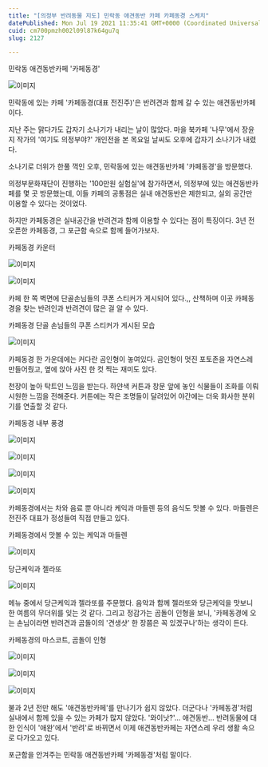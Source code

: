 ```yaml
---
title: "[의정부 반려동물 지도] 민락동 애견동반 카페 카페동경 스케치"
datePublished: Mon Jul 19 2021 11:35:41 GMT+0000 (Coordinated Universal Time)
cuid: cm700pmzh002l09l87k64gu7q
slug: 2127

---
```



민락동 애견동반카페 '카페동경'

![이미지](https://cdn.hashnode.com/res/hashnode/image/upload/v1739250257211/0d025c2a-ef75-46d6-aa60-781b909c441c.jpeg)

민락동에 있는 카페 '카페동경(대표 전진주)'은 반려견과 함께 갈 수 있는 애견동반카페이다.

지난 주는 맑다가도 갑자기 소나기가 내리는 날이 많았다. 마을 북카페 '나무'에서 장윤지 작가의 '여기도 의정부야?' 개인전을 본 목요일 날씨도 오후에 갑자기 소나기가 내렸다.

소나기로 더위가 한풀 꺽인 오후, 민락동에 있는 애견동반카페 '카페동경'을 방문했다.

의정부문화재단이 진행하는 '100만원 실험실'에 참가하면서, 의정부에 있는 애견동반카페를 몇 곳 방문했는데, 이들 카페의 공통점은 실내 애견동반은 제한되고, 실외 공간만 이용할 수 있다는 것이었다.

하지만 카페동경은 실내공간을 반려견과 함께 이용할 수 있다는 점이 특징이다. 3년 전 오픈한 카페동경, 그 포근함 속으로 함께 들어가보자.

카페동경 카운터

![이미지](https://cdn.hashnode.com/res/hashnode/image/upload/v1739250258959/421e6f57-ff61-4426-87f4-07c39521ab1e.jpeg)

![이미지](https://cdn.hashnode.com/res/hashnode/image/upload/v1739250260799/28ad6dcf-ceda-4e24-8a25-df50e4533376.jpeg)

카페 한 쪽 벽면에 단골손님들의 쿠폰 스티커가 게시되어 있다.,, 산책하며 이곳 카페동경을 찾는 반려인과 반려견이 많은 걸 알 수 있다.

카페동경 단골 손님들의 쿠폰 스티커가 게시된 모습

![이미지](https://cdn.hashnode.com/res/hashnode/image/upload/v1739250262929/3e0957fc-ddd6-406d-a6fb-85c7afa2f87f.jpeg)

카페동경 한 가운데에는 커다란 곰인형이 놓여있다. 곰인형이 멋진 포토존을 자연스레 만들어줬고, 옆에 앉아 사진 한 컷 찍는 재미도 있다.

천장이 높아 탁트인 느낌을 받는다. 하얀색 커튼과 창문 앞에 놓인 식물들이 조화를 이뤄 시원한 느낌을 전해준다. 커튼에는 작은 조명들이 달려있어 야간에는 더욱 화사한 분위기를 연출할 것 같다.

카페동경 내부 풍경

![이미지](https://cdn.hashnode.com/res/hashnode/image/upload/v1739250264964/7a1f531f-15df-4805-95da-b8dabf28d177.jpeg)

![이미지](https://cdn.hashnode.com/res/hashnode/image/upload/v1739250266848/cee44c22-3ddf-4f68-aeab-b2a764d55270.jpeg)

![이미지](https://cdn.hashnode.com/res/hashnode/image/upload/v1739250268630/57f6dee1-9f0c-42cb-ac53-aff41c347d7e.jpeg)

![이미지](https://cdn.hashnode.com/res/hashnode/image/upload/v1739250270514/bed61f47-24cb-4e93-b092-ad3cd3e7836e.jpeg)

카페동경에서는 차와 음료 뿐 아니라 케익과 마들렌 등의 음식도 맛볼 수 있다. 마들렌은 전진주 대표가 정성들여 직접 만들고 있다.

카페동경에서 맛볼 수 있는 케익과 마들렌

![이미지](https://cdn.hashnode.com/res/hashnode/image/upload/v1739250272467/581216c4-3657-431f-8c3d-43ce181f3609.jpeg)

당근케익과 젤라또

![이미지](https://cdn.hashnode.com/res/hashnode/image/upload/v1739250274333/cd8587ea-6c1b-4eba-af77-6af73dcf7d7a.jpeg)

메뉴 중에서 당근케익과 젤라또를 주문했다. 음악과 함께 젤라또와 당근케익을 맛보니 한 여름의 무더위를 잊는 것 같다. 그리고 정감가는 곰돌이 인형을 보니, '카페동경에 오는 손님이라면 반려견과 곰돌이의 '견생샷' 한 장쯤은 꼭 있겠구나'하는 생각이 든다.

카페동경의 마스코트, 곰돌이 인형

![이미지](https://cdn.hashnode.com/res/hashnode/image/upload/v1739250277038/b3adcd56-cdc7-40d0-9266-898cf0958ef5.jpeg)

![이미지](https://cdn.hashnode.com/res/hashnode/image/upload/v1739250278910/87778dad-c519-46c3-a2e4-aa091394a18f.jpeg)

![이미지](https://cdn.hashnode.com/res/hashnode/image/upload/v1739250281025/addaaad0-7ad5-46c8-933b-557321482fd7.jpeg)

불과 2년 전만 해도 '애견동반카페'를 만나기가 쉽지 않았다. 더군다나 '카페동경'처럼 실내에서 함께 있을 수 있는 카페가 많지 않았다. '와이낫?'... 애견동반... 반려동물에 대한 인식이 '애완'에서 '반려'로 바뀌면서 이제 애견동반카페는 자연스레 우리 생활 속으로 다가오고 있다.

포근함을 안겨주는 민락동 애견동반카페 '카페동경'처럼 말이다.